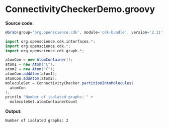 # ConnectivityCheckerDemo.groovy
**Source code:**
```groovy
@Grab(group='org.openscience.cdk', module='cdk-bundle', version='2.11')

import org.openscience.cdk.interfaces.*;
import org.openscience.cdk.*;
import org.openscience.cdk.graph.*;

atomCon = new AtomContainer();
atom1 = new Atom("C");
atom2 = new Atom("C");
atomCon.addAtom(atom1);
atomCon.addAtom(atom2);
moleculeSet = ConnectivityChecker.partitionIntoMolecules(
  atomCon
);
println "Number of isolated graphs: " +
  moleculeSet.atomContainerCount
```
**Output:**
```plain
Number of isolated graphs: 2
```
